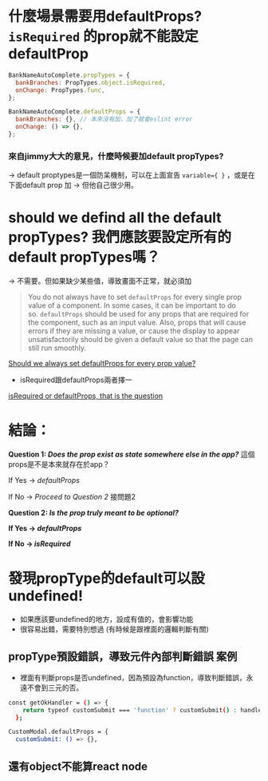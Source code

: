 # 什麼場景需要用defaultProps? `isRequired` 的prop就不能設定defaultProp


```js
BankNameAutoComplete.propTypes = {
  bankBranches: PropTypes.object.isRequired,
  onChange: PropTypes.func,
};

BankNameAutoComplete.defaultProps = {
  bankBranches: {}, // 本來沒有加，加了就會eslint error
  onChange: () => {},
};
```

### 來自jimmy大大的意見，什麼時候要加default propTypes?

→ default proptypes是一個防呆機制，可以在上面宣告 `variable={ }` ，或是在下面default prop 加
→ 但他自己很少用。



# should we defind all the default propTypes? 我們應該要設定所有的default propTypes嗎？

→ 不需要。但如果缺少某些值，導致畫面不正常，就必須加
> You do not always have to set `defaultProps` for every single prop value of a component.
In some cases, it can be important to do so. `defaultProps` should be used for any props that are required for the component, such as an input value. Also, props that will cause errors if they are missing a value, or cause the display to appear unsatisfactorily should be given a default value so that the page can still run smoothly.
> 

[Should we always set defaultProps for every prop value?](https://discuss.codecademy.com/t/should-we-always-set-defaultprops-for-every-prop-value/395448)

- isRequired跟defaultProps兩者擇一

[isRequired or defaultProps, that is the question](https://medium.com/@michaellambert_48646/isrequired-or-defaultprops-that-is-the-question-98b3b447eb0c)

# 結論：

**Question 1: *Does the prop exist as state somewhere else in the app?*** 這個props是不是本來就存在於app？

If Yes → *defaultProps*

If No → *Proceed to Question 2* 接問題2

**Question 2: *Is the prop truly meant to be optional?***

**If Yes → *defaultProps***

**If No → *isRequired***


# 發現propType的default可以設undefined!
- 如果應該要undefined的地方，設成有值的，會影響功能
- 很容易出錯，需要特別想過 (有時候是跟裡面的邏輯判斷有關)

## propType預設錯誤，導致元件內部判斷錯誤 案例

- 裡面有判斷props是否undefined，因為預設為function，導致判斷錯誤，永遠不會到三元的否。

```bash
const getOkHandler = () => {
    return typeof customSubmit === 'function' ? customSubmit() : handleCancel();
  };

CustomModal.defaultProps = {
  customSubmit: () => {},
```

## 還有object不能算react node
